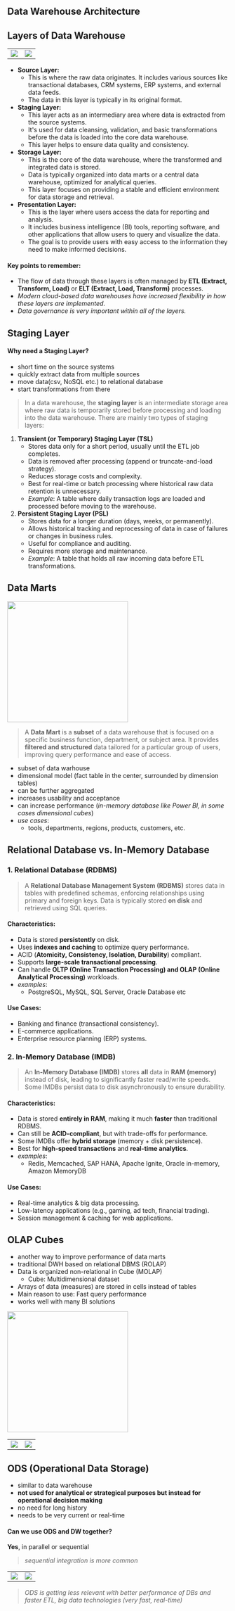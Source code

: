 ## Data Warehouse Architecture

## Layers of Data Warehouse

<table>
    <tr>
        <td>
            <img src="https://github.com/user-attachments/assets/f1c96757-f938-4a96-8e62-132146527ab0">
        </td>
        <td>
            <img src="https://github.com/user-attachments/assets/10fb54fb-637b-4cb6-b8ae-729fae98a435">
        </td>
    </tr>
</table>

- **Source Layer:**
  - This is where the raw data originates. It includes various sources like transactional databases, CRM systems, ERP systems, and external data feeds.
  - The data in this layer is typically in its original format.
- **Staging Layer:**
  - This layer acts as an intermediary area where data is extracted from the source systems.
  - It's used for data cleansing, validation, and basic transformations before the data is loaded into the core data warehouse.
  - This layer helps to ensure data quality and consistency.
- **Storage Layer:**
  - This is the core of the data warehouse, where the transformed and integrated data is stored.
  - Data is typically organized into data marts or a central data warehouse, optimized for analytical queries.
  - This layer focuses on providing a stable and efficient environment for data storage and retrieval.
- **Presentation Layer:**
  - This is the layer where users access the data for reporting and analysis.
  - It includes business intelligence (BI) tools, reporting software, and other applications that allow users to query and visualize the data.
  - The goal is to provide users with easy access to the information they need to make informed decisions.

#### Key points to remember:

- The flow of data through these layers is often managed by **ETL (Extract, Transform, Load)** or **ELT (Extract, Load, Transform)** processes.
- _Modern cloud-based data warehouses have increased flexibility in how these layers are implemented._
- _Data governance is very important within all of the layers._

## Staging Layer

#### Why need a Staging Layer?

- short time on the source systems
- quickly extract data from multiple sources
- move data(csv, NoSQL etc.) to relational database
- start transformations from there

> In a data warehouse, the **staging layer** is an intermediate storage area where raw data is temporarily stored before processing and loading into the data warehouse. There are mainly two types of staging layers:

1. **Transient (or Temporary) Staging Layer (TSL)**
   - Stores data only for a short period, usually until the ETL job completes.
   - Data is removed after processing (append or truncate-and-load strategy).
   - Reduces storage costs and complexity.
   - Best for real-time or batch processing where historical raw data retention is unnecessary.
   - _Example_: A table where daily transaction logs are loaded and processed before moving to the warehouse.
2. **Persistent Staging Layer (PSL)**
   - Stores data for a longer duration (days, weeks, or permanently).
   - Allows historical tracking and reprocessing of data in case of failures or changes in business rules.
   - Useful for compliance and auditing.
   - Requires more storage and maintenance.
   - _Example_: A table that holds all raw incoming data before ETL transformations.

## Data Marts

<p>
    <img src="https://github.com/user-attachments/assets/0fca9965-2d05-4bf8-a14d-b05c52fb9ac4" height=275>
</p>

> A **Data Mart** is a **subset** of a data warehouse that is focused on a specific business function, department, or subject area. It provides **filtered and structured** data tailored for a particular group of users, improving query performance and ease of access.

- subset of data warhouse
- dimensional model (fact table in the center, surrounded by dimension tables)
- can be further aggregated
- increases usability and acceptance
- can increase performance (_in-memory database like Power BI, in some cases dimensional cubes_)
- _use cases_:
  - tools, departments, regions, products, customers, etc.

## Relational Database vs. In-Memory Database

### 1. Relational Database (RDBMS)

> A **Relational Database Management System (RDBMS)** stores data in tables with predefined schemas, enforcing relationships using primary and foreign keys. Data is typically stored **on disk** and retrieved using SQL queries.

#### Characteristics:

- Data is stored **persistently** on disk.
- Uses **indexes and caching** to optimize query performance.
- ACID (**Atomicity, Consistency, Isolation, Durability**) compliant.
- Supports **large-scale transactional processing**.
- Can handle **OLTP (Online Transaction Processing) and OLAP (Online Analytical Processing)** workloads.
- _examples_:
  - PostgreSQL, MySQL, SQL Server, Oracle Database etc

#### Use Cases:

- Banking and finance (transactional consistency).
- E-commerce applications.
- Enterprise resource planning (ERP) systems.

### 2. In-Memory Database (IMDB)

> An **In-Memory Database (IMDB)** stores **all** data in **RAM (memory)** instead of disk, leading to significantly faster read/write speeds. Some IMDBs persist data to disk asynchronously to ensure durability.

#### Characteristics:

- Data is stored **entirely in RAM**, making it much **faster** than traditional RDBMS.
- Can still be **ACID-compliant**, but with trade-offs for performance.
- Some IMDBs offer **hybrid storage** (memory + disk persistence).
- Best for **high-speed transactions** and **real-time analytics**.
- _examples_:
  - Redis, Memcached, SAP HANA, Apache Ignite, Oracle in-memory, Amazon MemoryDB

#### Use Cases:

- Real-time analytics & big data processing.
- Low-latency applications (e.g., gaming, ad tech, financial trading).
- Session management & caching for web applications.

## OLAP Cubes

- another way to improve performance of data marts
- traditional DWH based on relational DBMS (ROLAP)
- Data is organized non-relational in Cube (MOLAP)
  - Cube: Multidimensional dataset
- Arrays of data (measures) are stored in cells instead of tables
- Main reason to use: Fast query performance
- works well with many BI solutions

<p>
    <img src="https://github.com/user-attachments/assets/7b8104d8-3667-450c-98de-1d8ee063820f" height=275>
</p>

<table>
    <tr>
        <td>
            <img src="https://github.com/user-attachments/assets/58f089fc-d0fb-408a-aec3-25055183e8d3">
        </td>
        <td>
            <img src="https://github.com/user-attachments/assets/dac00e69-0e4f-4066-86db-c725480bf043">
        </td>
    </tr>
</table>

## ODS (Operational Data Storage)

- similar to data warehouse
- **not used for analytical or strategical purposes but instead for operational decision making**
- no need for long history
- needs to be very current or real-time

#### Can we use ODS and DW together?

**Yes**, in parallel or sequential

> _sequential integration is more common_

<table>
    <tr>
        <td>
            <img src="https://github.com/user-attachments/assets/a151f1af-08df-4f36-9926-e198210a5a3d">
        </td>
        <td>
            <img src="https://github.com/user-attachments/assets/72a1b678-b747-4ba7-80af-fead7d49d10b">
        </td>
    </tr>
</table>

> _ODS is getting less relevant with better performance of DBs and faster ETL, big data technologies (very fast, real-time)_
